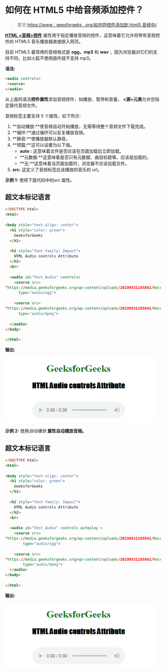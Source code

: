 # 如何在 HTML5 中给音频添加控件？

> 原文:[https://www . geesforgeks . org/如何将控件添加到 html5 音频中/](https://www.geeksforgeeks.org/how-to-add-controls-to-an-audio-in-html5/)

[**HTML <音频>控件**](https://www.geeksforgeeks.org/html-audio-controls-attribute/) 属性用于指定播放音频的控件，这意味着它允许将带有音频控件的 HTML5 音乐播放器直接嵌入网页。

目前 HTML5 最常用的音频格式是 **ogg、mp3** 和 **wav** ，因为浏览器对它们的支持不同，比如火狐不使用插件就不支持 mp3。

**语法:**

```html
<audio controls>
 <source>
</audio>
```

从上面的语法**控件属性**添加音频控件，如播放、暂停和音量， **<源>元素**允许您指定替代音频文件。

音频标签主要支持 5 个属性，如下所示:

1.  **自动播放:**使音频自动开始播放，无需等待整个音频文件下载完成。
2.  **循环:**通过循环可以反复播放音频。
3.  **静音:**使播放器默认静音。
4.  **预载:**这可以设置为以下值。
    *   **auto :** 这意味着文件是否应该在页面加载后立即加载。
    *   **元数据:**这意味着是否只有元数据、曲目标题等。应该是加载的。
    *   **无:**这意味着当页面加载时，浏览器不应该加载文件。
5.  **src:** 这定义了音频标签应该播放的音乐的 url。

**示例 1:** 使用下面代码中的*src* 属性。

## 超文本标记语言

```html
<!DOCTYPE html> 
<html> 

<body style="text-align: center"> 
  <h1 style="color: green"> 
    GeeksforGeeks 
  </h1> 

  <h2 style="font-family: Impact"> 
    HTML Audio controls Attribute 
  </h2> 
  <br> 

  <audio id="Test_Audio" controls> 
    <source src= 
"https://media.geeksforgeeks.org/wp-content/uploads/20190531165842/Recording1514.ogg"
      type="audio/ogg"> 

    <source src= 
"https://media.geeksforgeeks.org/wp-content/uploads/20190531165842/Recording1514.mp3"
      type="audio/mpeg"> 

  </audio> 
</body> 

</html>
```

**输出:**

![](img/09967b733dc0ebb560faadca95fd56ab.png)

**示例 2:** 使用*自动播放* **属性自动播放音频。**

## 超文本标记语言

```html
<!DOCTYPE html> 
<html> 

<body style="text-align: center"> 
  <h1 style="color: green"> 
    GeeksforGeeks 
  </h1> 

  <h2 style="font-family: Impact"> 
    HTML Audio controls Attribute 
  </h2> 
  <br> 

  <audio id="Test_Audio" controls autoplay > 
    <source src= 
"https://media.geeksforgeeks.org/wp-content/uploads/20190531165842/Recording1514.ogg"
        type="audio/ogg"> 

    <source src= 
"https://media.geeksforgeeks.org/wp-content/uploads/20190531165842/Recording1514.mp3"
        type="audio/mpeg"> 
  </audio> 
</body> 

</html>
```

**输出:**

![](img/09967b733dc0ebb560faadca95fd56ab.png)